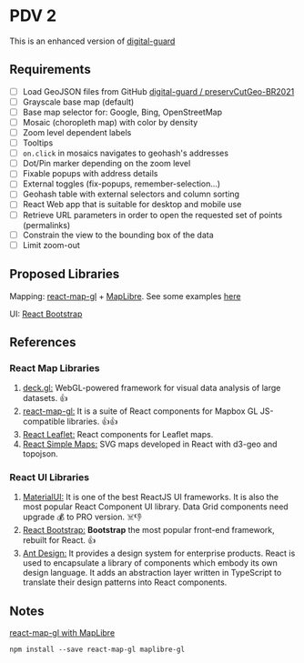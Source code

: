 # PDV 2

This is an enhanced version of [digital-guard](https://digital-guard.github.io/preservDataViz/src/preservCutGeo/index.html)

## Requirements

- [ ] Load GeoJSON files from GitHub [digital-guard / preservCutGeo-BR2021](https://github.com/digital-guard/preservCutGeo-BR2021/tree/main/data/MG/BeloHorizonte/_pk0008.01/geoaddress)
- [ ] Grayscale base map (default)
- [ ] Base map selector for: Google, Bing, OpenStreetMap
- [ ] Mosaic (choropleth map) with color by density
- [ ] Zoom level dependent labels
- [ ] Tooltips
- [ ] `on.click` in mosaics navigates to geohash's addresses
- [ ] Dot/Pin marker depending on the zoom level
- [ ] Fixable popups with address details
- [ ] External toggles (fix-popups, remember-selection...)
- [ ] Geohash table with external selectors and column sorting
- [ ] React Web app that is suitable for desktop and mobile use
- [ ] Retrieve URL parameters in order to open the requested set of points  (permalinks)
- [ ] Constrain the view to the bounding box of the data
- [ ] Limit zoom-out

## Proposed Libraries

Mapping: [react-map-gl](https://github.com/visgl/react-map-gl) + [MapLibre](https://maplibre.org). See some examples [here](https://visgl.github.io/react-map-gl/example)

UI: [React Bootstrap](https://react-bootstrap.github.io)

## References

### React Map Libraries

1. [deck.gl:](https://deck.gl) WebGL-powered framework for visual data analysis of large datasets. :+1:
2. [react-map-gl:](https://visgl.github.io/react-map-gl/) It is a suite of React components for Mapbox GL JS-compatible libraries. :+1::+1:
3. [React Leaflet:](https://react-leaflet.js.org) React components for Leaflet maps.
4. [React Simple Maps:](https://www.react-simple-maps.io) SVG maps developed in React with d3-geo and topojson.

### React UI Libraries

1. [MaterialUI:](https://mui.com) It is one of the best ReactJS UI frameworks. It is also the most popular React Component UI library. Data Grid components need upgrade :moneybag: to PRO version. :skull_and_crossbones::-1:
2. [React Bootstrap:](https://react-bootstrap.github.io) **Bootstrap** the most popular front-end framework, rebuilt for React. :+1:
3. [Ant Design:](https://ant.design) It provides a design system for enterprise products. React is used to encapsulate a library of components which embody its own design language. It adds an abstraction layer written in TypeScript to translate their design patterns into React components.

## Notes

[react-map-gl with MapLibre](https://visgl.github.io/react-map-gl/docs/get-started/get-started#using-with-a-mapbox-gl-fork)

```text
npm install --save react-map-gl maplibre-gl
```
